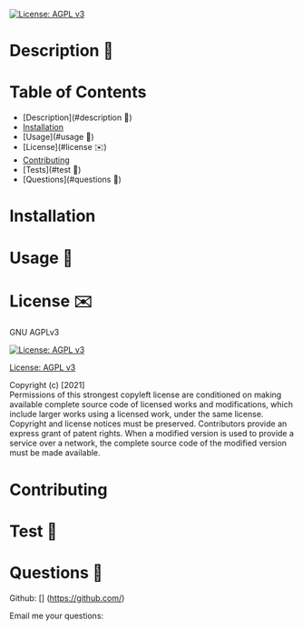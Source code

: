 

  [![License: AGPL v3](https://img.shields.io/badge/License-AGPL%20v3-blue.svg)](http://www.gnu.org/licenses/agpl-3.0)


  # 


  
  # Description :page_with_curl:
  

  # Table of Contents
  - [Description](#description :page_with_curl:)
  - [Installation](#Installation)
  - [Usage](#usage :battery:)
  - [License](#license :envelope:)
  - [Contributing](#Contributing)
  - [Tests](#test :arrows_counterclockwise:)
  - [Questions](#questions :raising_hand:)

  # Installation 
  

  # Usage :battery:
  

  # License :envelope:
  GNU AGPLv3

  [![License: AGPL v3](https://img.shields.io/badge/License-AGPL%20v3-blue.svg)](http://www.gnu.org/licenses/agpl-3.0)

  [License: AGPL v3](http://www.gnu.org/licenses/agpl-3.0)

  Copyright (c) [2021]  
  Permissions of this strongest copyleft license are conditioned on making available complete source code of licensed works and modifications, which include larger works using a licensed work, under the same license. Copyright and license notices must be preserved. Contributors provide an express grant of patent rights. When a modified version is used to provide a service over a network, the complete source code of the modified version must be made available.


  # Contributing 
  

  # Test :arrows_counterclockwise:
  

  # Questions :raising_hand:
  

  Github: [] (https://github.com/)


  Email me your questions: 
